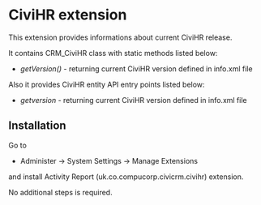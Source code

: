 CiviHR extension
======

This extension provides informations about current CiviHR release.

It contains CRM_CiviHR class with static methods listed below:
* _getVersion()_ - returning current CiviHR version defined in info.xml file

Also it provides CiviHR entity API entry points listed below:
* _getversion_ - returning current CiviHR version defined in info.xml file

Installation
------

Go to 
- Administer -> System Settings -> Manage Extensions

and install Activity Report (uk.co.compucorp.civicrm.civihr) extension.

No additional steps is required.
